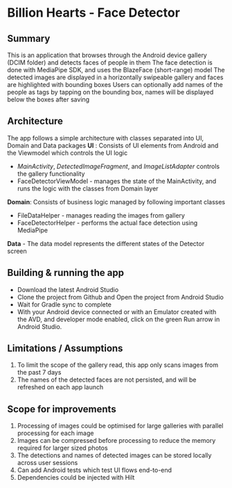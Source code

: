Billion Hearts - Face Detector
==============================

## Summary
This is an application that browses through the Android device gallery (DCIM folder) and detects faces of people in them
The face detection is done with MediaPipe SDK, and uses the BlazeFace (short-range) model
The detected images are displayed in a horizontally swipeable gallery and faces are highlighted with bounding boxes
Users can optionally add names of the people as tags by tapping on the bounding box, names will be displayed below the boxes after saving

## Architecture
The app follows a simple architecture with classes separated into UI, Domain and Data packages
**UI** : Consists of UI elements from Android and the Viewmodel which controls the UI logic
* *MainActivity*, *DetectedImageFragment*, and *ImageListAdapter* controls the gallery functionality
* FaceDetectorViewModel - manages the state of the MainActivity, and runs the logic with the classes from Domain layer

**Domain**: Consists of business logic managed by following important classes
* FileDataHelper - manages reading the images from gallery
* FaceDetectorHelper - performs the actual face detection using MediaPipe

**Data** - The data model represents the different states of the Detector screen

## Building & running the app
* Download the latest Android Studio
* Clone the project from Github and Open the project from Android Studio
* Wait for Gradle sync to complete
* With your Android device connected or with an Emulator created with the AVD, and developer mode enabled, click on the green Run arrow in Android Studio.

## Limitations / Assumptions
1. To limit the scope of the gallery read, this app only scans images from the past 7 days
2. The names of the detected faces are not persisted, and will be refreshed on each app launch

## Scope for improvements
1. Processing of images could be optimised for large galleries with parallel processing for each image
2. Images can be compressed before processing to reduce the memory required for larger sized photos
3. The detections and names of detected images can be stored locally across user sessions
4. Can add Android tests which test UI flows end-to-end
5. Dependencies could be injected with Hilt